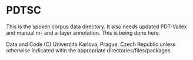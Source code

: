 # PDTSC
This is the spoken corpus data directory. It also needs
updated PDT-Vallex and manual m- and a-layer annotation.
This is being done here.

Data and Code  (C) Univerzita Karlova, Prague, Czech Republic
unless otherwise indicated witin the appropriate directories/files/packages
